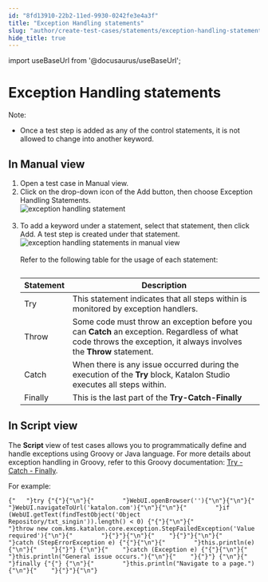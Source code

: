 ```yaml
---
id: "8fd13910-22b2-11ed-9930-0242fe3e4a3f"
title: "Exception Handling statements"
slug: "author/create-test-cases/statements/exception-handling-statements"
hide_title: true
---
```

import useBaseUrl from '@docusaurus/useBaseUrl';


# <a id="id_10" class="anchor_top_offset"/><a id="ariaid-title1" class="anchor_top_offset"/>Exception Handling statements

<div xmlns="http://www.w3.org/1999/xhtml" className="note note note_note"><span className="note__title">Note:</span> 
  <ul className="ul"><li className="li"><p className="p">Once a test step is added as any of the control statements, it
        is not allowed to change into another keyword.</p></li></ul>
</div>

## <a id="task-9820" class="anchor_top_offset"/>In Manual view 

<ol xmlns="http://www.w3.org/1999/xhtml" className="ol steps"><li className="li step stepexpand"><span className="ph cmd">Open a test case in <span className="ph uicontrol">Manual</span> view.</span></li><li className="li step stepexpand"><span className="ph cmd">Click on the drop-down icon of the <span className="ph uicontrol">Add</span> button, then choose <span className="ph uicontrol">Exception Handling Statements</span>.</span><div className="itemgroup stepxmp"><img className="image" src={useBaseUrl("https://github.com/katalon-studio/docs-images/raw/master/katalon-studio/docs/statements/exception-handling-statements.png")} width={500} alt="exception handling statement" /><br /><br /></div></li><li className="li step stepexpand"><span className="ph cmd">To add a keyword under a statement, select that statement, then click <span className="ph uicontrol">Add</span>. A test step is created under that statement.</span><div className="itemgroup stepxmp"><img className="image" src={useBaseUrl("https://github.com/katalon-studio/docs-images/raw/master/katalon-studio/docs/statements/exception-handling.png")} alt="exception handling statements in manual view" /><br /><br /></div><div className="itemgroup info">Refer to the following table for the usage of each statement:<table className="table"><caption /><thead className="thead"><tr className><th className="entry anchor_top_offset" id="task-9820__entry__1">Statement</th><th className="entry anchor_top_offset" id="task-9820__entry__2">Description</th></tr></thead><tbody className="tbody"><tr className><td className="entry" headers="task-9820__entry__1 task-9820__entry__2 ">Try</td><td className="entry" headers="task-9820__entry__1 task-9820__entry__2 ">This statement indicates that all steps within is monitored by exception handlers.</td></tr><tr className><td className="entry" headers="task-9820__entry__1 task-9820__entry__2 ">Throw</td><td className="entry" headers="task-9820__entry__1 task-9820__entry__2 ">Some code must throw an exception before you can <strong className="ph b">Catch</strong> an exception. Regardless of what code throws the exception, it always involves the <strong className="ph b">Throw</strong> statement.</td></tr><tr className><td className="entry" headers="task-9820__entry__1 task-9820__entry__2 ">Catch</td><td className="entry" headers="task-9820__entry__1 task-9820__entry__2 ">When there is any issue occurred during the execution of the <strong className="ph b">Try</strong> block, Katalon Studio executes all steps within.</td></tr><tr className><td className="entry" headers="task-9820__entry__1 task-9820__entry__2 ">Finally</td><td className="entry" headers="task-9820__entry__1 task-9820__entry__2 ">This is the last part of the <strong className="ph b">Try-Catch-Finally</strong></td></tr></tbody></table></div></li></ol> 
      

## <a id="id_12" class="anchor_top_offset"/>In Script view

      
        
<p xmlns="http://www.w3.org/1999/xhtml" className="p">The <strong className="ph b">Script</strong> view of test cases allows you   to programmatically define and handle exceptions using Groovy or   Java language. For more details about exception handling in Groovy,   refer to this Groovy documentation: <a className="xref j-external-link" href="http://groovy-lang.org/semantics.html#_try_catch_finally" target="_blank">Try     - Catch - Finally</a>.</p> 
        
<p xmlns="http://www.w3.org/1999/xhtml" className="p">For example:</p> 
                  
<pre xmlns="http://www.w3.org/1999/xhtml" className="pre codeblock"><code>{"   "}try {"{"}{"\n"}{"        "}WebUI.openBrowser(''){"\n"}{"\n"}{"        "}WebUI.navigateToUrl('katalon.com'){"\n"}{"\n"}{"        "}if (WebUI.getText(findTestObject('Object Repository/txt_singin')).length() &lt; 0) {"{"}{"\n"}{"            "}throw new com.kms.katalon.core.exception.StepFailedException('Value required'){"\n"}{"        "}{"}"}{"\n"}{"    "}{"}"}{"\n"}{"    "}catch (StepErrorException e) {"{"}{"\n"}{"        "}this.println(e){"\n"}{"    "}{"}"} {"\n"}{"    "}catch (Exception e) {"{"}{"\n"}{"        "}this.println("General issue occurs."){"\n"}{"    "}{"}"} {"\n"}{"    "}finally {"{"} {"\n"}{"        "}this.println("Navigate to a page."){"\n"}{"    "}{"}"}{"\n"}</code></pre> 
              
    
